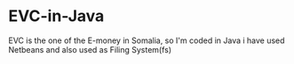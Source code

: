 # EVC-in-Java
EVC is the one of the E-money in Somalia, so I'm coded in Java
i have used Netbeans and also used as Filing System(fs)
